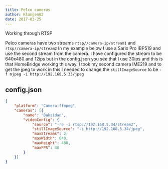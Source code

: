 ```yaml
---
title: Pelco cameras
author: Klangen82
date: 2017-03-25
---
```

Working through RTSP

Pelco cameras have two streams `rtsp//camera-ip/stream1` and `rtsp//camera-ip/stream2` In my example below I use a Sarix Pro IBP519 and use the second stream from the camera. I have configured the stream to be 640x480 and 12ips but in the config.json you see that I use 30ips and this is that HomeBridge working this way. I took my second camera IME219 and to get the jpeg to work in this I needed to change the `stillImageSource` to be `-f mjpeg -i http://192.168.5.33/jpeg`

## config.json

```json
{
	"platform": "Camera-ffmpeg",
	"cameras": [{
		"name": "Baksidan",
		"videoConfig": {
			"source": "-re -i rtsp://192.168.5.34/stream2",
			"stillImageSource": "-i http://192.168.5.34/jpeg",
			"maxStreams": 2,
			"maxWidth": 640,
			"maxHeight": 480,
			"maxFPS": 30
		}
	}]
}
```
